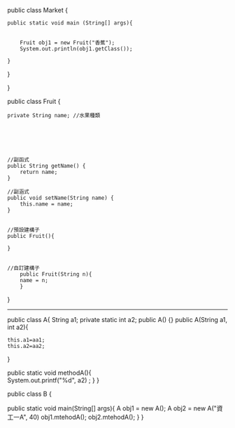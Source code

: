 
public class Market {

	
	
	
	public static void main (String[] args){
		
		
		Fruit obj1 = new Fruit("香蕉");
		System.out.println(obj1.getClass());
		
	}
}


  
}


public class Fruit {
	
	private String name; //水果種類
	
	
	
	
	
	
	//副函式
	public String getName() {
		return name;
	}

	//副涵式
	public void setName(String name) {
		this.name = name;
	}


	//預設建構子
	public Fruit(){
		
	}
	
	
	//自訂建構子
		public Fruit(String n){
		name = n;
		}
	
}






---------------------------------------------------------------------------------------------------------------------------------------



public class A{
String a1;
private static int a2;
public A() {}
public A(String a1, int a2){

	this.a1=aa1;
	this.a2=aa2;
}

public static void methodA(){       
	System.out.printf("%d", a2) ;
	}
}




public class B {

 public static void main(String[] args){
 A obj1 = new A();
 A obj2 = new A("資工一A", 40)
  obj1.mtehodA();
  obj2.mtehodA(); 
 }
} 













